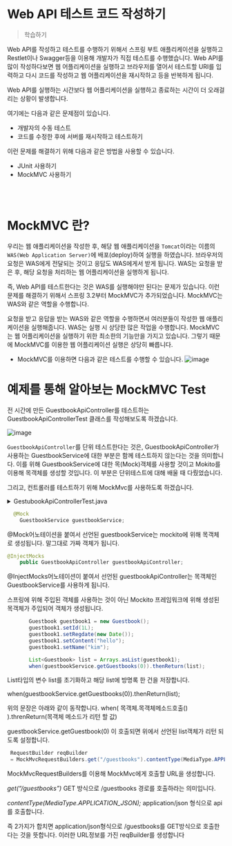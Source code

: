 Web API 테스트 코드 작성하기
==
> 학습하기

Web API를 작성하고 테스트를 수행하기 위해서 스프링 부트 애플리케이션을 실행하고 Restlet이나 Swagger등을 이용해 개발자가 직접 테스트를 수행했습니다.
Web API를 많이 작성하다보면 웹 어플리케이션을 실행하고 브라우저를 열어서 테스트할 URI를 입력하고 다시 코드를 작성하고 웹 어플리케이션을 재시작하고 등을 반복하게 됩니다.


Web API를 실행하는 시간보다 웹 어플리케이션을 실행하고 종료하는 시간이 더 오래걸리는 상황이 발생합니다.


여기에는 다음과 같은 문제점이 있습니다.

- 개발자의 수동 테스트
- 코드를 수정한 후에 서버를 재시작하고 테스트하기

 

이런 문제를 해결하기 위해 다음과 같은 방법을 사용할 수 있습니다.

- JUnit 사용하기
- MockMVC 사용하기

<br>
<br>

MockMVC 란?
==
우리는 웹 애플리케이션을 작성한 후, 해당 웹 애플리케이션을 `Tomcat`이라는 이름의 `WAS(Web Application Server)`에 배포(deploy)하여 실행을 하였습니다.
브라우저의 요청은 WAS에게 전달되는 것이고 응답도 WAS에게서 받게 됩니다.
WAS는 요청을 받은 후, 해당 요청을 처리하는 웹 어플리케이션을 실행하게 됩니다.


즉, Web API를 테스트한다는 것은 WAS를 실행해야만 된다는 문제가 있습니다.
이런 문제를 해결하기 위해서 스프링 3.2부터 MockMVC가 추가되었습니다.
MockMVC는 WAS와 같은 역할을 수행합니다.

요청을 받고 응답을 받는 WAS와 같은 역할을 수행하면서 여러분들이 작성한 웹 애플리케이션을 실행해줍니다.
WAS는 실행 시 상당한 많은 작업을 수행합니다.
MockMVC는 웹 어플리케이션을 실행하기 위한 최소한의 기능만을 가지고 있습니다.
그렇기 때문에 MockMVC를 이용한 웹 어플리케이션 실행은 상당히 빠릅니다.

- MockMVC를 이용하면 다음과 같은 테스트를 수행할 수 있습니다.
![image](https://cphinf.pstatic.net/mooc/20200305_148/1583391388280d6dWl_PNG/mceclip0.png)

예제를 통해 알아보는 MockMVC Test
==
전 시간에 만든 GuestbookApiController를 테스트하는
GuestbookApiControllerTest 클래스를 작성해보도록 하겠습니다.

![image](https://cphinf.pstatic.net/mooc/20200305_99/1583391419153fciVU_PNG/mceclip1.png)

`GuestbookApiController`를 단위 테스트한다는 것은, GuestbookApiController가 사용하는 GuestbookService에
대한 부분은 함께 테스트하지 않는다는 것을 의미합니다.
이를 위해 GuestbookService에 대한 목(Mock)객체를 사용할 것이고 Mokito를 이용해 목객체를 생성할 것입니다. 이 부분은 단위테스트에 대해 배울 때 다뤘었습니다.


그리고, 컨트롤러를 테스트하기 위해 MockMvc를 사용하도록 하겠습니다.

<details>
<summary>GestubookApiControllerTest.java</summary>
<div markdown="1">       

```java
package kr.or.connect.guestbook.controller;

import kr.or.connect.guestbook.config.ApplicationConfig;
import kr.or.connect.guestbook.config.WebMvcContextConfiguration;
import kr.or.connect.guestbook.dto.Guestbook;
import kr.or.connect.guestbook.service.GuestbookService;
import org.junit.Before;
import org.junit.Test;
import org.junit.runner.RunWith;
import org.mockito.InjectMocks;
import org.mockito.Mock;
import org.mockito.MockitoAnnotations;
import org.springframework.http.MediaType;
import org.springframework.test.context.ContextConfiguration;
import org.springframework.test.context.junit4.SpringJUnit4ClassRunner;
import org.springframework.test.context.web.WebAppConfiguration;
import org.springframework.test.web.servlet.MockMvc;
import org.springframework.test.web.servlet.RequestBuilder;
import org.springframework.test.web.servlet.request.MockMvcRequestBuilders;
import org.springframework.test.web.servlet.setup.MockMvcBuilders;

import java.util.Arrays;
import java.util.Date;
import java.util.List;

import static org.mockito.Mockito.verify;
import static org.mockito.Mockito.when;
import static org.springframework.test.web.servlet.result.MockMvcResultHandlers.print;
import static org.springframework.test.web.servlet.result.MockMvcResultMatchers.status;

@RunWith(SpringJUnit4ClassRunner.class)
@WebAppConfiguration
@ContextConfiguration(classes = {WebMvcContextConfiguration.class, ApplicationConfig.class })
public class GestubookApiControllerTest {
    @InjectMocks
    public GuestbookApiController guestbookApiController;

    @Mock
    GuestbookService guestbookService;

    private MockMvc mockMvc;

    @Before
    public void createController() {
        MockitoAnnotations.initMocks(this);
        mockMvc = MockMvcBuilders.standaloneSetup(guestbookApiController).build();
    }

    @Test
    public void getGuestbooks() throws Exception {
        Guestbook guestbook1 = new Guestbook();
        guestbook1.setId(1L);
        guestbook1.setRegdate(new Date());
        guestbook1.setContent("hello");
        guestbook1.setName("kim");

        List<Guestbook> list = Arrays.asList(guestbook1);
        when(guestbookService.getGuestbooks(0)).thenReturn(list);

        RequestBuilder reqBuilder = MockMvcRequestBuilders.get("/guestbooks").contentType(MediaType.APPLICATION_JSON);
        mockMvc.perform(reqBuilder).andExpect(status().isOk()).andDo(print());

        verify(guestbookService).getGuestbooks(0);
    }

    @Test
    public void deleteGuestbook() throws Exception {
        Long id = 1L;

        when(guestbookService.deleteGuestbook(id, "127.0.0.1")).thenReturn(1);

        RequestBuilder reqBuilder = MockMvcRequestBuilders.delete("/guestbooks/" + id).contentType(MediaType.APPLICATION_JSON);
        mockMvc.perform(reqBuilder).andExpect(status().isOk()).andDo(print());

        verify(guestbookService).deleteGuestbook(id, "127.0.0.1");
    }
}
```

</div>
</details>

```java
  @Mock
    GuestbookService guestbookService;
```
@Mock어노테이션을 붙여서 선언된 guestbookService는 mockito에 위해 목객체로 생성됩니다.
말그대로 가짜 객체가 됩니다.
  

```java
@InjectMocks
    public GuestbookApiController guestbookApiController;
```
@InjectMocks어노테이션이 붙여서 선언된 guestbookApiController는 목객체인 GuestbookService를 사용하게 됩니다.

스프링에 위해 주입된 객체를 사용하는 것이 아닌 Mockito 프레임워크에 위해 생성된 목객체가 주입되어 객체가 생성됩니다.
 
 ```java
        Guestbook guestbook1 = new Guestbook();
        guestbook1.setId(1L);
        guestbook1.setRegdate(new Date());
        guestbook1.setContent("hello");
        guestbook1.setName("kim");

        List<Guestbook> list = Arrays.asList(guestbook1);
        when(guestbookService.getGuestbooks(0)).thenReturn(list);
 ```
List<Guestbook>타입의 변수 list를 초기화하고 해당 list에 방명록 한 건을 저장합니다.


when(guestbookService.getGuestbooks(0)).thenReturn(list);


위의 문장은 아래와 같이 동작합니다.
when( 목객체.목객체메소드호출() ).threnReturn(목객체 메소드가 리턴 할 값)


guestbookService.getGuestbook(0) 이 호출되면 위에서 선언된 list객체가 리턴 되도록 설정합니다.

```java
 RequestBuilder reqBuilder
 = MockMvcRequestBuilders.get("/guestbooks").contentType(MediaType.APPLICATION_JSON);
```
MockMvcRequestBuilders를 이용해 MockMvc에게 호출할 URL을 생성합니다.


*get(“/guestbooks”)*
GET 방식으로 /guestbooks 경로를 호출하라는 의미입니다.


*contentType(MediaType.APPLICATION_JSON);*
application/json 형식으로 api를 호출합니다.

즉 2가지가 합치면 application/json형식으로 /guestbooks를 GET방식으로 호출한다는 것을 뜻합니다. 이러한 URL정보를 가진 reqBuilder를 생성합니다
